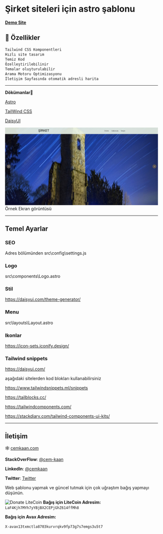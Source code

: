 # Şirket siteleri için astro şablonu

[**Demo Site**](https://is-site-sablonu.netlify.app/)

## 🌼 Özellikler

    Tailwind CSS Komponentleri
    Hızlı site tasarım
    Temiz Kod
    Özelleştirilebilinir
    Temalar oluşturulabilir
    Arama Motoru Optimizasyonu
    İletişim Sayfasında otomatik adresli harita

--------

**Dökümanlar**💭

[Astro](https://docs.astro.build/en/core-concepts/project-structure/)

[TailWind CSS](https://tailwindcss.com/docs/utility-first)

[DaisyUI](https://daisyui.com/docs/use/)

![template](./Screenshot.jpg)
Örnek Ekran görüntüsü

---

## Temel Ayarlar

### SEO

Adres bölümünden
src\config\settings.js

### Logo

src\components\Logo.astro

### Stil

<https://daisyui.com/theme-generator/>

### Menu

src\layouts\Layout.astro

### Ikonlar

<https://icon-sets.iconify.design/>

### Tailwind snippets

<https://daisyui.com/>

aşağıdaki sitelerden kod blokları kullanabilirsiniz

<https://www.tailwindsnippets.ml/snippets>

<https://tailblocks.cc/>

<https://tailwindcomponents.com/>

<https://stackdiary.com/tailwind-components-ui-kits/>

---

## İletişim

🕸 [cemkaan.com](www.cemkaan.com)

**StackOverFlow**:
 [@cem-kaan](https://stackoverflow.com/users/11993949/cem-kaan "Cem Kaan on stackoverflow")

**LinkedIn**:
  [@cemkaan](https://www.linkedin.com/in/cemkaan/ "Cem Kaan on LinkedIn")

**Twitter**: [Twitter](https://twitter.com/CemKaanGuru)

Web şablonu yapmak ve güncel tutmak için çok uğraştım bağış yapmayı düşünün.

![Donate LiteCoin](https://raw.githubusercontent.com/scottycc/coinwidget.com/master/icon_litecoin.png)
**Bağış için LiteCoin Adresim:** `LaF4Kjh7MYh7yYBjBX2CEPjGhZ614ffMh8`

**Bağış için Avax Adresim:**

`X-avax13txmctla8703kurvrqkv9fp73g7s7emgs3u5t7`
